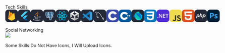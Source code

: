 <br>
Tech Skills<br>
<div style="display: flex;">
<img src="https://github.com/PlanX-RUN/PlanX-RUN/blob/main/Firebase-Dark.svg" width="40">
<img src="https://github.com/PlanX-RUN/PlanX-RUN/blob/main/Flutter-Dark.svg" width="40">
<img src="https://github.com/PlanX-RUN/PlanX-RUN/blob/main/Java-Dark.svg" width="40">
<img src="https://github.com/PlanX-RUN/PlanX-RUN/blob/main/PostgreSQL-Dark.svg" width="40">
<img src="https://github.com/PlanX-RUN/PlanX-RUN/blob/main/React-Dark.svg" width="40">
<img src="https://github.com/PlanX-RUN/PlanX-RUN/blob/main/Unity-Dark.svg" width="40">
<img src="https://github.com/PlanX-RUN/PlanX-RUN/blob/main/VSCode-Dark.svg" width="40">
<img src="https://github.com/PlanX-RUN/PlanX-RUN/blob/main/MySQL-Dark.svg" width="40">
<img src="https://github.com/PlanX-RUN/PlanX-RUN/blob/main/C.svg" width="40">
<img src="https://github.com/PlanX-RUN/PlanX-RUN/blob/main/CPP.svg" width="40">
<img src="https://github.com/PlanX-RUN/PlanX-RUN/blob/main/Dart-Dark.svg" width="40">
<img src="https://github.com/PlanX-RUN/PlanX-RUN/blob/main/CSS.svg" width="40">
<img src="https://github.com/PlanX-RUN/PlanX-RUN/blob/main/DotNet.svg" width="40">
<img src="https://github.com/PlanX-RUN/PlanX-RUN/blob/main/JavaScript.svg" width="40">
<img src="https://github.com/PlanX-RUN/PlanX-RUN/blob/main/HTML.svg" width="40">
<img src="https://github.com/PlanX-RUN/PlanX-RUN/blob/main/PHP-Dark.svg" width="40">
<img src="https://github.com/PlanX-RUN/PlanX-RUN/blob/main/Photoshop.svg" width="40">
</div><br>
Social Networking
<div style="display: flex;">
<img src="https://upload.wikimedia.org/wikipedia/commons/thumb/e/e7/Instagram_logo_2016.svg/1200px-Instagram_logo_2016.svg.png" width="40">
</div><br>
Some Skills Do Not Have Icons, I Will Upload Icons.
